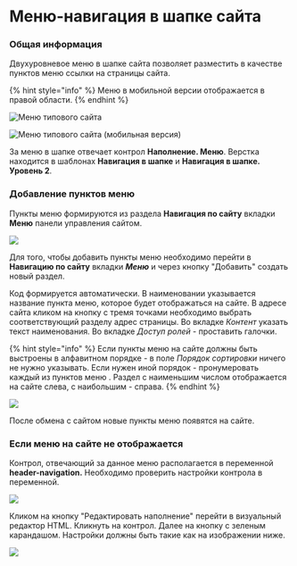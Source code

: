 # Меню-навигация в шапке сайта

### Общая информация

Двухуровневое меню в шапке сайта позволяет разместить в качестве пунктов меню ссылки на страницы сайта.&#x20;

{% hint style="info" %}
Меню в мобильной версии отображается в правой области.&#x20;
{% endhint %}

![Меню типового сайта](<../../.gitbook/assets/image (517).png>)

![Меню типового сайта (мобильная версия)](<../../.gitbook/assets/image (182).png>)

За меню в шапке отвечает контрол **Наполнение. Меню**. Верстка находится в шаблонах **Навигация в шапке** и **Навигация в шапке. Уровень 2**.&#x20;

### Добавление пунктов меню

Пункты меню формируются из раздела **Навигация по сайту** вкладки **Меню** панели управления сайтом.&#x20;

![](<../../.gitbook/assets/image (88).png>)

Для того, чтобы добавить пункты меню необходимо перейти в **Навигацию по сайту** вкладки _**Меню**_ и через кнопку "Добавить" создать новый раздел.&#x20;

Код формируется автоматически. В наименовании указывается название пункта меню, которое будет отображаться на сайте. В адресе сайта кликом на кнопку с тремя точками необходимо выбрать соответствующий разделу адрес страницы. Во вкладке _Контент_ указать текст наименования. Во вкладке _Доступ ролей_ - проставить галочки.&#x20;

{% hint style="info" %}
Если пункты меню на сайте должны быть выстроены в алфавитном порядке - в поле _Порядок сортировки_ ничего не нужно указывать. Если нужен иной порядок - пронумеровать каждый из пунктов меню . Раздел с наименьшим числом отображается на сайте слева, с наибольшим - справа.
{% endhint %}

![](<../../.gitbook/assets/image (578).png>)

После обмена с сайтом новые пункты меню появятся на сайте.&#x20;

### Если меню на сайте не отображается

Контрол, отвечающий за данное меню располагается в переменной **header-navigation.** Необходимо проверить настройки контрола в переменной.&#x20;

![](<../../.gitbook/assets/image (388).png>)

Кликом на кнопку "Редактировать наполнение" перейти в визуальный редактор HTML. Кликнуть на контрол. Далее на кнопку с зеленым карандашом. Настройки должны быть такие как на изображении ниже.

![](<../../.gitbook/assets/image (170).png>)

